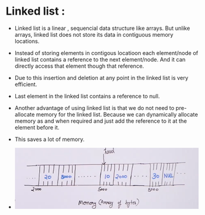 # Linked list :

* Linked list is a linear , sequencial data structure like arrays. But unlike arrays, linked list does not store its data in contiguous memory locations.

* Instead of storing elements in contigous locatioon each element/node of linked list contains a reference to the next element/node. And it can directly access that element though that reference.

* Due to this insertion and deletion at any point in the linked list is very efficient.

* Last element in the linked list contains a reference to null.

* Another advantage of using linked list is that we do not need to pre-allocate memory for the linked list. Because we can dynamically allocate memory as and when required and just add the reference to it at the element before it.

* This saves a lot of memory.

* ![](2021-12-22-19-52-41.png)